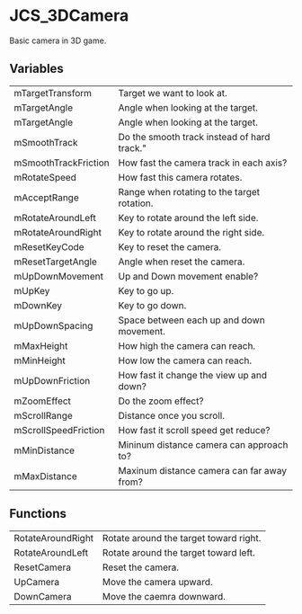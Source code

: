 # JCS_3DCamera

Basic camera in 3D game.


## Variables

<table>
  <tr>
    <td>mTargetTransform</td>
    <td>Target we want to look at.</td>
  </tr>
  <tr>
    <td>mTargetAngle</td>
    <td>Angle when looking at the target.</td>
  </tr>
  <tr>
    <td>mTargetAngle</td>
    <td>Angle when looking at the target.</td>
  </tr>
  <tr>
    <td>mSmoothTrack</td>
    <td>Do the smooth track instead of hard track."</td>
  </tr>
  <tr>
    <td>mSmoothTrackFriction</td>
    <td>How fast the camera track in each axis?</td>
  </tr>
  <tr>
    <td>mRotateSpeed</td>
    <td>How fast this camera rotates.</td>
  </tr>
  <tr>
    <td>mAcceptRange</td>
    <td>Range when rotating to the target rotation.</td>
  </tr>
  <tr>
    <td>mRotateAroundLeft</td>
    <td>Key to rotate around the left side.</td>
  </tr>
  <tr>
    <td>mRotateAroundRight</td>
    <td>Key to rotate around the right side.</td>
  </tr>
  <tr>
    <td>mResetKeyCode</td>
    <td>Key to reset the camera.</td>
  </tr>
  <tr>
    <td>mResetTargetAngle</td>
    <td>Angle when reset the camera.</td>
  </tr>
  <tr>
    <td>mUpDownMovement</td>
    <td>Up and Down movement enable?</td>
  </tr>
  <tr>
    <td>mUpKey</td>
    <td>Key to go up.</td>
  </tr>
  <tr>
    <td>mDownKey</td>
    <td>Key to go down.</td>
  </tr>
  <tr>
    <td>mUpDownSpacing</td>
    <td>Space between each up and down movement.</td>
  </tr>
  <tr>
    <td>mMaxHeight</td>
    <td>How high the camera can reach.</td>
  </tr>
  <tr>
    <td>mMinHeight</td>
    <td>How low the camera can reach.</td>
  </tr>
  <tr>
    <td>mUpDownFriction</td>
    <td>How fast it change the view up and down?</td>
  </tr>
  <tr>
    <td>mZoomEffect</td>
    <td>Do the zoom effect?</td>
  </tr>
  <tr>
    <td>mScrollRange</td>
    <td>Distance once you scroll.</td>
  </tr>
  <tr>
    <td>mScrollSpeedFriction</td>
    <td>How fast it scroll speed get reduce?</td>
  </tr>
  <tr>
    <td>mMinDistance</td>
    <td>Mininum distance camera can approach to?</td>
  </tr>
  <tr>
    <td>mMaxDistance</td>
    <td>Maxinum distance camera can far away from?</td>
  </tr>
</table>


## Functions

<table>
  <tr>
    <td>RotateAroundRight</td>
    <td>Rotate around the target toward right.</td>
  </tr>
  <tr>
    <td>RotateAroundLeft</td>
    <td>Rotate around the target toward left.</td>
  </tr>
  <tr>
    <td>ResetCamera</td>
    <td>Reset the camera.</td>
  </tr>
  <tr>
    <td>UpCamera</td>
    <td>Move the camera upward.</td>
  </tr>
  <tr>
    <td>DownCamera</td>
    <td>Move the caemra downward.</td>
  </tr>
</table>
